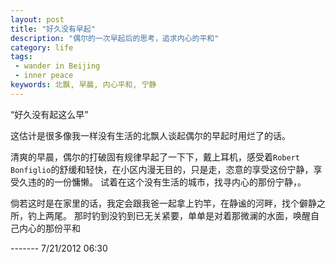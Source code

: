 ```yaml
---
layout: post
title: "好久没有早起"
description: "偶尔的一次早起后的思考，追求内心的平和"
category: life
tags:
 - wander in Beijing
 - inner peace
keywords: 北飘, 早晨, 内心平和, 宁静
---
```

“好久没有起这么早”

这估计是很多像我一样没有生活的北飘人谈起偶尔的早起时用烂了的话。

清爽的早晨，偶尔的打破固有规律早起了一下下，戴上耳机，感受着`Robert Bonfiglio`的舒缓和轻快，在小区内漫无目的，只是走，恣意的享受这份宁静，享受久违的的一份慵懒。
试着在这个没有生活的城市，找寻内心的那份宁静，。

倘若这时是在家里的话，我定会跟我爸一起拿上钓竿，在静谧的河畔，找个僻静之所，钓上两尾。
那时钓到没钓到已无关紧要，单单是对着那微澜的水面，唤醒自己内心的那份平和

\-------
7/21/2012 06:30